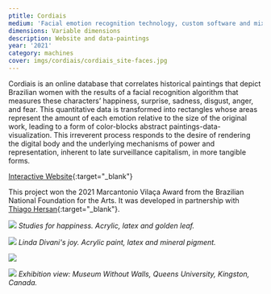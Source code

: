 ```yaml
---
ptitle: Cordiais
medium: 'Facial emotion recognition technology, custom software and mixed media'
dimensions: Variable dimensions
description: Website and data-paintings
year: '2021'
category: machines
cover: imgs/cordiais/cordiais_site-faces.jpg
---
```

Cordiais is an online database that correlates historical paintings that depict Brazilian women with the results of a facial recognition algorithm that measures these characters’ happiness, surprise, sadness, disgust, anger, and fear. This quantitative data is transformed into rectangles whose areas represent the amount of each emotion relative to the size of the original work, leading to a form of color-blocks abstract paintings-data-visualization. This irreverent process responds to the desire of rendering the digital body and the underlying mechanisms of power and representation, inherent to late surveillance capitalism, in more tangible forms.

[Interactive Website](https://cordiais.marinagem.com/){:target="_blank"}

This project won the 2021 Marcantonio Vilaça Award from the Brazilian National Foundation for the Arts. It was developed in partnership with [Thiago Hersan](https://thiagohersan.com/){:target="_blank"}.

![]({{site.baseurl}}/imgs/cordiais/cordiais_Studies_for_Happiness.jpg)
_Studies for happiness. Acrylic, latex and golden leaf._

![]({{site.baseurl}}/imgs/cordiais/cordiais_Linda_Divani_Joy.jpg)
_Linda Divani's joy. Acrylic paint, latex and mineral pigment._

![]({{site.baseurl}}/imgs/cordiais/cordiais_MWOW-15.jpg)

![]({{site.baseurl}}/imgs/cordiais/cordiais_MWOW-43.jpg)
_Exhibition view: Museum Without Walls, Queens University, Kingston, Canada._

